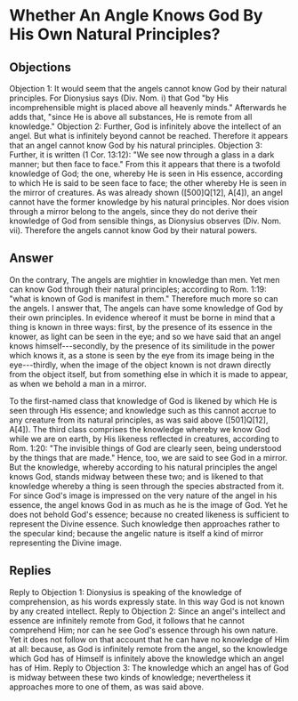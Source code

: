# Whether An Angle Knows God By His Own Natural Principles?
## Objections
Objection 1: It would seem that the angels cannot know God by their natural principles. For Dionysius says (Div. Nom. i) that God "by His incomprehensible might is placed above all heavenly minds." Afterwards he adds that, "since He is above all substances, He is remote from all knowledge."
Objection 2: Further, God is infinitely above the intellect of an angel. But what is infinitely beyond cannot be reached. Therefore it appears that an angel cannot know God by his natural principles.
Objection 3: Further, it is written (1 Cor. 13:12): "We see now through a glass in a dark manner; but then face to face." From this it appears that there is a twofold knowledge of God; the one, whereby He is seen in His essence, according to which He is said to be seen face to face; the other whereby He is seen in the mirror of creatures. As was already shown ([500]Q[12], A[4]), an angel cannot have the former knowledge by his natural principles. Nor does vision through a mirror belong to the angels, since they do not derive their knowledge of God from sensible things, as Dionysius observes (Div. Nom. vii). Therefore the angels cannot know God by their natural powers.
## Answer
On the contrary, The angels are mightier in knowledge than men. Yet men can know God through their natural principles; according to Rom. 1:19: "what is known of God is manifest in them." Therefore much more so can the angels.
I answer that, The angels can have some knowledge of God by their own principles. In evidence whereof it must be borne in mind that a thing is known in three ways: first, by the presence of its essence in the knower, as light can be seen in the eye; and so we have said that an angel knows himself---secondly, by the presence of its similitude in the power which knows it, as a stone is seen by the eye from its image being in the eye---thirdly, when the image of the object known is not drawn directly from the object itself, but from something else in which it is made to appear, as when we behold a man in a mirror.

To the first-named class that knowledge of God is likened by which He is seen through His essence; and knowledge such as this cannot accrue to any creature from its natural principles, as was said above ([501]Q[12], A[4]). The third class comprises the knowledge whereby we know God while we are on earth, by His likeness reflected in creatures, according to Rom. 1:20: "The invisible things of God are clearly seen, being understood by the things that are made." Hence, too, we are said to see God in a mirror. But the knowledge, whereby according to his natural principles the angel knows God, stands midway between these two; and is likened to that knowledge whereby a thing is seen through the species abstracted from it. For since God's image is impressed on the very nature of the angel in his essence, the angel knows God in as much as he is the image of God. Yet he does not behold God's essence; because no created likeness is sufficient to represent the Divine essence. Such knowledge then approaches rather to the specular kind; because the angelic nature is itself a kind of mirror representing the Divine image.
## Replies
Reply to Objection 1: Dionysius is speaking of the knowledge of comprehension, as his words expressly state. In this way God is not known by any created intellect.
Reply to Objection 2: Since an angel's intellect and essence are infinitely remote from God, it follows that he cannot comprehend Him; nor can he see God's essence through his own nature. Yet it does not follow on that account that he can have no knowledge of Him at all: because, as God is infinitely remote from the angel, so the knowledge which God has of Himself is infinitely above the knowledge which an angel has of Him.
Reply to Objection 3: The knowledge which an angel has of God is midway between these two kinds of knowledge; nevertheless it approaches more to one of them, as was said above.